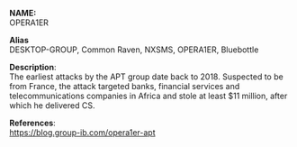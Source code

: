 **NAME:**  
OPERA1ER 


**Alias**  
DESKTOP-GROUP, Common Raven, NXSMS, OPERA1ER, Bluebottle


**Description**:   
The earliest attacks by the APT group date back to 2018. Suspected to be from France, the attack targeted banks, financial services and telecommunications companies in Africa and stole at least $11 million, after which he delivered CS.


**References**:  
https://blog.group-ib.com/opera1er-apt
